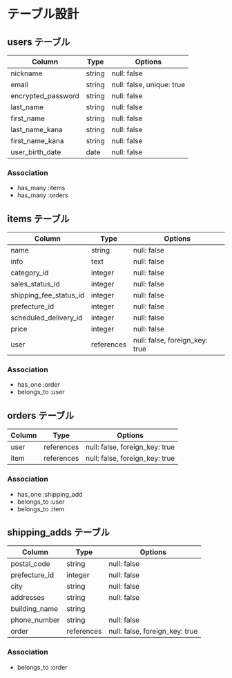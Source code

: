 # テーブル設計

## users テーブル

| Column             | Type    | Options                   |
| ------------------ | ------- | ------------------------- |
| nickname           | string  | null: false               |
| email              | string  | null: false, unique: true |
| encrypted_password | string  | null: false               |
| last_name          | string  | null: false               |
| first_name         | string  | null: false               |
| last_name_kana     | string  | null: false               |
| first_name_kana    | string  | null: false               |
| user_birth_date    | date    | null: false               |

### Association

- has_many :items
- has_many :orders

## items テーブル

| Column                 | Type        | Options                        |
| ---------------------- | ----------- | ------------------------------ |
| name                   | string      | null: false                    |
| info                   | text        | null: false                    |
| category_id            | integer     | null: false                    |
| sales_status_id        | integer     | null: false                    |
| shipping_fee_status_id | integer     | null: false                    |
| prefecture_id          | integer     | null: false                    |
| scheduled_delivery_id  | integer     | null: false                    |
| price                  | integer     | null: false                    |
| user                   | references  | null: false, foreign_key: true |

### Association

- has_one :order
- belongs_to :user


## orders テーブル

| Column                   | Type        | Options                        |
| ------------------------ | ----------- | ------------------------------ |
| user                     | references  | null: false, foreign_key: true |
| item                     | references  | null: false, foreign_key: true |

### Association

- has_one :shipping_add
- belongs_to :user
- belongs_to :item


## shipping_adds テーブル

| Column                      | Type       | Options                        |
| --------------------------- | ---------- | ------------------------------ |
| postal_code                 | string     | null: false                    |
| prefecture_id               | integer    | null: false                    |
| city                        | string     | null: false                    |
| addresses                   | string     | null: false                    |
| building_name               | string     |                                |
| phone_number                | string     | null: false                    |
| order                       | references | null: false, foreign_key: true |

### Association

- belongs_to :order
